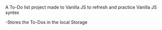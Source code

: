 A To-Do list project made to Vanilla JS to refresh and practice Vanilla JS syntex

-Stores the To-Dos in the local Storage
